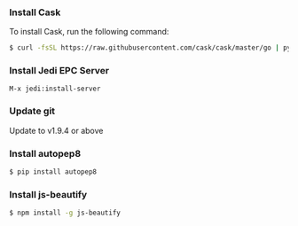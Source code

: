 ### Install Cask
To install Cask, run the following command:
```bash
$ curl -fsSL https://raw.githubusercontent.com/cask/cask/master/go | python
```

### Install Jedi EPC Server
```emacs
M-x jedi:install-server
```

### Update git
Update to v1.9.4 or above

### Install autopep8
```bash
$ pip install autopep8
```

### Install js-beautify
```bash
$ npm install -g js-beautify
```
